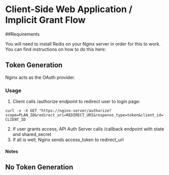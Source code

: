 # Client-Side Web Application / Implicit Grant Flow

##Requirements

You will need to install Redis on your Nginx server in order for this to work. You can find instructions on how to do this here:

## Token Generation

Nginx acts as the OAuth provider. 

### Usage

1. Client calls /authorize endpoint to redirect user to login page:

`curl -v -X GET "https://nginx-server/authorize?scope=PLAN_ID&redirect_uri=REDIRECT_URI&response_type=token&client_id=CLIENT_ID`

2. If user grants access, API Auth Server calls /callback endpoint with state and shared_secret 
3. If all is well, Nginx sends access_token to redirect_url 


#### Notes 

## No Token Generation


